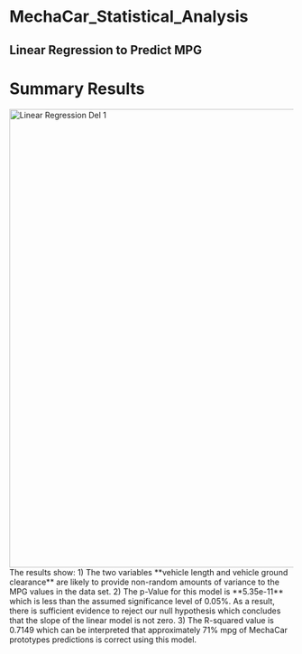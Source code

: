 # MechaCar_Statistical_Analysis

## Linear Regression to Predict MPG
# Summary Results 
<img width="812" alt="Linear Regression Del 1" src="https://user-images.githubusercontent.com/81877387/128602897-7c892ca9-78c9-4247-9d17-ed149bd72192.png">
The results show:
1) The two variables **vehicle length and vehicle ground clearance** are likely to provide non-random amounts of variance to the MPG values in the data set. 
2) The p-Value for this model is **5.35e-11** which is less than the assumed significance level of 0.05%. As a result, there is sufficient evidence to reject our null hypothesis which concludes that the slope of the linear model is not zero.
3) The R-squared value is 0.7149 which can be interpreted that approximately 71% mpg of MechaCar prototypes predictions is correct using this model. 
